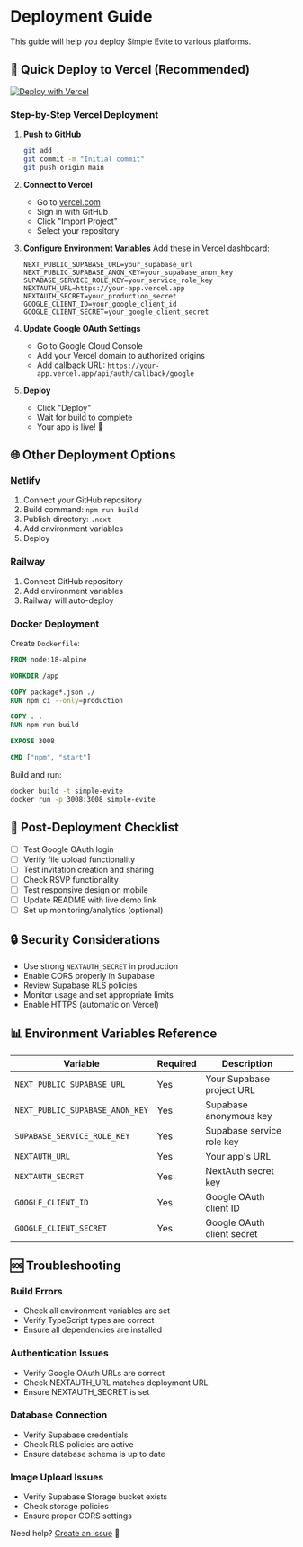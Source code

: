 # Deployment Guide

This guide will help you deploy Simple Evite to various platforms.

## 🚀 Quick Deploy to Vercel (Recommended)

[![Deploy with Vercel](https://vercel.com/button)](https://vercel.com/new/clone?repository-url=https://github.com/mmankal/simple-evite)

### Step-by-Step Vercel Deployment

1. **Push to GitHub**
   ```bash
   git add .
   git commit -m "Initial commit"
   git push origin main
   ```

2. **Connect to Vercel**
   - Go to [vercel.com](https://vercel.com)
   - Sign in with GitHub
   - Click "Import Project"
   - Select your repository

3. **Configure Environment Variables**
   Add these in Vercel dashboard:
   ```env
   NEXT_PUBLIC_SUPABASE_URL=your_supabase_url
   NEXT_PUBLIC_SUPABASE_ANON_KEY=your_supabase_anon_key
   SUPABASE_SERVICE_ROLE_KEY=your_service_role_key
   NEXTAUTH_URL=https://your-app.vercel.app
   NEXTAUTH_SECRET=your_production_secret
   GOOGLE_CLIENT_ID=your_google_client_id
   GOOGLE_CLIENT_SECRET=your_google_client_secret
   ```

4. **Update Google OAuth Settings**
   - Go to Google Cloud Console
   - Add your Vercel domain to authorized origins
   - Add callback URL: `https://your-app.vercel.app/api/auth/callback/google`

5. **Deploy**
   - Click "Deploy"
   - Wait for build to complete
   - Your app is live! 🎉

## 🌐 Other Deployment Options

### Netlify
1. Connect your GitHub repository
2. Build command: `npm run build`
3. Publish directory: `.next`
4. Add environment variables
5. Deploy

### Railway
1. Connect GitHub repository
2. Add environment variables
3. Railway will auto-deploy

### Docker Deployment

Create `Dockerfile`:
```dockerfile
FROM node:18-alpine

WORKDIR /app

COPY package*.json ./
RUN npm ci --only=production

COPY . .
RUN npm run build

EXPOSE 3008

CMD ["npm", "start"]
```

Build and run:
```bash
docker build -t simple-evite .
docker run -p 3008:3008 simple-evite
```

## 🔧 Post-Deployment Checklist

- [ ] Test Google OAuth login
- [ ] Verify file upload functionality
- [ ] Test invitation creation and sharing
- [ ] Check RSVP functionality
- [ ] Test responsive design on mobile
- [ ] Update README with live demo link
- [ ] Set up monitoring/analytics (optional)

## 🔒 Security Considerations

- Use strong `NEXTAUTH_SECRET` in production
- Enable CORS properly in Supabase
- Review Supabase RLS policies
- Monitor usage and set appropriate limits
- Enable HTTPS (automatic on Vercel)

## 📊 Environment Variables Reference

| Variable | Required | Description |
|----------|----------|-------------|
| `NEXT_PUBLIC_SUPABASE_URL` | Yes | Your Supabase project URL |
| `NEXT_PUBLIC_SUPABASE_ANON_KEY` | Yes | Supabase anonymous key |
| `SUPABASE_SERVICE_ROLE_KEY` | Yes | Supabase service role key |
| `NEXTAUTH_URL` | Yes | Your app's URL |
| `NEXTAUTH_SECRET` | Yes | NextAuth secret key |
| `GOOGLE_CLIENT_ID` | Yes | Google OAuth client ID |
| `GOOGLE_CLIENT_SECRET` | Yes | Google OAuth client secret |

## 🆘 Troubleshooting

### Build Errors
- Check all environment variables are set
- Verify TypeScript types are correct
- Ensure all dependencies are installed

### Authentication Issues
- Verify Google OAuth URLs are correct
- Check NEXTAUTH_URL matches deployment URL
- Ensure NEXTAUTH_SECRET is set

### Database Connection
- Verify Supabase credentials
- Check RLS policies are active
- Ensure database schema is up to date

### Image Upload Issues
- Verify Supabase Storage bucket exists
- Check storage policies
- Ensure proper CORS settings

Need help? [Create an issue](https://github.com/mmankal/simple-evite/issues) 🤝
